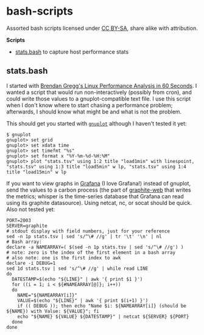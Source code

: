 # bash-scripts

Assorted bash scripts licensed under [CC BY-SA](https://creativecommons.org/licenses/by-sa/4.0/), share alike with attribution.

**Scripts**
* [stats.bash](#statsbash) to capture host performance stats

## stats.bash

I started with [Brendan Gregg's Linux Performance Analysis in 60 Seconds](https://medium.com/netflix-techblog/linux-performance-analysis-in-60-000-milliseconds-accc10403c55). I wanted a script that would run non-interactively (possibly from cron), and could write those values to a gnuplot-compatible text file. I use this script when I don't know where to start chasing a performance problem; afterwards, I should know what might be and what is not the problem.

This should get you started with [`gnuplot`](http://gnuplot.sourceforge.net/index.html) although I haven't tested it yet:
```
$ gnuplot
gnuplot> set grid
gnuplot> set xdata time
gnuplot> set timefmt "%s"
gnuplot> set format x "%Y-%m-%d-%H:%M"
gnuplot> plot "stats.tsv" using 1:2 title "load1min" with linespoint, "stats.tsv" using 1:3 title "load5min" w lp, "stats.tsv" using 1:4 title "load15min" w lp
```

If you want to view graphs in [Grafana](https://grafana.com/) (I love Grafana!) instead of gnuplot, send the values to a carbon process (the part of [graphite-web](https://github.com/graphite-project/graphite-web) that writes the metrics; whisper is the time-series database that Grafana can read using its graphite datasource). Using netcat, nc, or socat should be quick. Also not tested yet:
```
PORT=2003
SERVER=graphite
# stdout display with field numbers, just for your reference
sed -n 1p stats.tsv | sed 's/^\# //g' | tr '\t' '\n' | nl
# Bash array:
declare -a NAMEARRAY=( $(sed -n 1p stats.tsv | sed 's/^\# //g') )
# note: zero is the index of the first element in a bash array
# also note: one is the first index to awk
declare -i DEBUG=1
sed 1d stats.tsv | sed 's/^\# //g' | while read LINE
do
  DATESTAMP=$(echo "${LINE}" | awk '{ print $1 }')
  for ((i = 1; i < ${#NAMEARRAY[@]}; i++))
  do
    NAME="${NAMEARRAY[i]}"
    VALUE=$(echo "${LINE}" | awk '{ print $(i+1) }')
    if (( DEBUG )); then echo "Name $i: ${NAMEARRAY[i]} (should be ${NAME}) with Value: ${VALUE}"; fi
    echo "${NAME} ${VALUE} ${DATESTAMP}" | netcat ${SERVER} ${PORT}
  done
done
```
